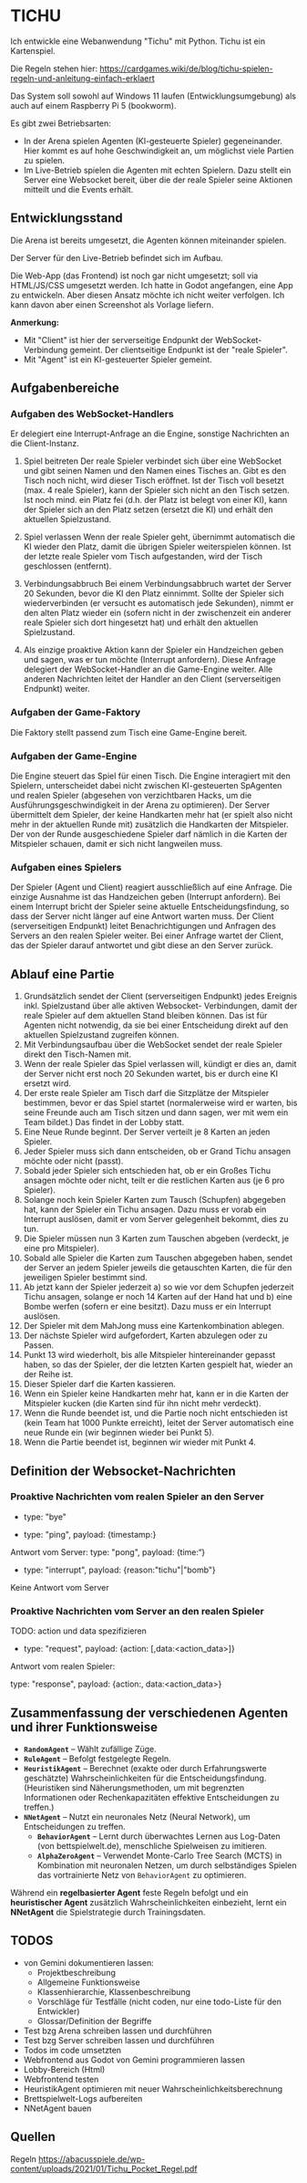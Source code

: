 # TICHU

Ich entwickle eine Webanwendung "Tichu" mit Python. Tichu ist ein Kartenspiel. 

Die Regeln stehen hier: https://cardgames.wiki/de/blog/tichu-spielen-regeln-und-anleitung-einfach-erklaert

Das System soll sowohl auf Windows 11 laufen (Entwicklungsumgebung) als auch auf einem Raspberry Pi 5 (bookworm).

Es gibt zwei Betriebsarten:
- In der Arena spielen Agenten (KI-gesteuerte Spieler) gegeneinander. Hier kommt es auf hohe Geschwindigkeit an, um möglichst 
viele Partien zu spielen. 
- Im Live-Betrieb spielen die Agenten mit echten Spielern. Dazu stellt ein Server eine Websocket bereit, über die der reale 
Spieler seine Aktionen mitteilt und die Events erhält. 


## Entwicklungsstand

Die Arena ist bereits umgesetzt, die Agenten können miteinander spielen. 

Der Server für den Live-Betrieb befindet sich im Aufbau.

Die Web-App (das Frontend) ist noch gar nicht umgesetzt; soll via HTML/JS/CSS umgesetzt werden. Ich hatte in Godot angefangen, 
eine App zu entwickeln. Aber diesen Ansatz möchte ich nicht weiter verfolgen. Ich kann davon aber einen Screenshot als Vorlage 
liefern.  

**Anmerkung:**

- Mit "Client" ist hier der serverseitige Endpunkt der WebSocket-Verbindung gemeint. 
Der clientseitige Endpunkt ist der "reale Spieler".
- Mit "Agent" ist ein KI-gesteuerter Spieler gemeint.
 

## Aufgabenbereiche

### Aufgaben des WebSocket-Handlers

Er delegiert eine Interrupt-Anfrage an die Engine, sonstige Nachrichten an die Client-Instanz.

1) Spiel beitreten
Der reale Spieler verbindet sich über eine WebSocket und gibt seinen Namen und den Namen eines Tisches an.
Gibt es den Tisch noch nicht, wird dieser Tisch eröffnet. Ist der Tisch voll besetzt (max. 4 reale Spieler), 
kann der Spieler sich nicht an den Tisch setzen. Ist noch mind. ein Platz fei (d.h. der Platz ist belegt von einer KI), 
kann der Spieler sich an den Platz setzen (ersetzt die KI) und erhält den aktuellen Spielzustand.

2) Spiel verlassen
Wenn der reale Spieler geht, übernimmt automatisch die KI wieder den Platz, damit die übrigen Spieler weiterspielen können. 
Ist der letzte reale Spieler vom Tisch aufgestanden, wird der Tisch geschlossen (entfernt).

3) Verbindungsabbruch
Bei einem Verbindungsabbruch wartet der Server 20 Sekunden, bevor die KI den Platz einnimmt. Sollte der Spieler sich 
wiederverbinden (er versucht es automatisch jede Sekunden), nimmt er den alten Platz wieder ein (sofern nicht in der zwischenzeit 
ein anderer reale Spieler sich dort hingesetzt hat) und erhält den aktuellen Spielzustand.

4) Als einzige proaktive Aktion kann der Spieler ein Handzeichen geben und sagen, was er tun möchte (Interrupt anfordern).
Diese Anfrage delegiert der WebSocket-Handler an die Game-Engine weiter. Alle anderen Nachrichten leitet der Handler an den 
Client (serverseitigen Endpunkt) weiter.

### Aufgaben der Game-Faktory

Die Faktory stellt passend zum Tisch eine Game-Engine bereit. 
 
### Aufgaben der Game-Engine

Die Engine steuert das Spiel für einen Tisch. Die Engine interagiert mit den Spielern, unterscheidet dabei nicht zwischen 
KI-gesteuerten SpAgenten und realen Spieler (abgesehen von verzichtbaren Hacks, um die Ausführungsgeschwindigkeit in der Arena 
zu optimieren).
Der Server übermittelt dem Spieler, der keine Handkarten mehr hat (er spielt also nicht mehr in der aktuellen Runde
mit) zusätzlich die Handkarten der Mitspieler. Der von der Runde ausgeschiedene Spieler darf nämlich in die Karten der Mitspieler
schauen, damit er sich nicht langweilen muss.

### Aufgaben eines Spielers

Der Spieler (Agent und Client) reagiert ausschließlich auf eine Anfrage. Die einzige Ausnahme ist das Handzeichen geben 
(Interrupt anfordern). Bei einem Interrupt bricht der Spieler seine aktuelle Entscheidungsfindung, so dass der Server nicht 
länger auf eine Antwort warten muss.
Der Client (serverseitigen Endpunkt) leitet Benachrichtigungen und Anfragen des Servers an den realen Spieler weiter. 
Bei einer Anfrage wartet der Client, das der Spieler darauf antwortet und gibt diese an den Server zurück.


## Ablauf eine Partie

1) Grundsätzlich sendet der Client (serverseitigen Endpunkt) jedes Ereignis inkl. Spielzustand über alle aktiven Websocket-
Verbindungen, damit der reale Spieler auf dem aktuellen Stand bleiben können. Das ist für Agenten nicht notwendig, da sie bei 
einer Entscheidung direkt auf den aktuellen Spielzustand zugreifen können.
2) Mit Verbindungsaufbau über die WebSocket sendet der reale Spieler direkt den Tisch-Namen mit. 
3) Wenn der reale Spieler das Spiel verlassen will, kündigt er dies an, damit der Server nicht erst noch 20 Sekunden wartet,
bis er durch eine KI ersetzt wird.
4) Der erste reale Spieler am Tisch darf die Sitzplätze der Mitspieler bestimmen, bevor er das Spiel startet (normalerweise wird 
er warten, bis seine Freunde auch am Tisch sitzen und dann sagen, wer mit wem ein Team bildet.) Das findet in der Lobby statt.
5) Eine Neue Runde beginnt. Der Server verteilt je 8 Karten an jeden Spieler. 
6) Jeder Spieler muss sich dann entscheiden, ob er Grand Tichu ansagen möchte oder nicht (passt). 
7) Sobald jeder Spieler sich entschieden hat, ob er ein Großes Tichu ansagen möchte oder nicht, teilt er die restlichen Karten 
aus (je 6 pro Spieler).
8) Solange noch kein Spieler Karten zum Tausch (Schupfen) abgegeben hat, kann der Spieler ein Tichu ansagen. Dazu muss er vorab
ein Interrupt auslösen, damit er vom Server gelegenheit bekommt, dies zu tun.
9) Die Spieler müssen nun 3 Karten zum Tauschen abgeben (verdeckt, je eine pro Mitspieler). 
10) Sobald alle Spieler die Karten zum Tauschen abgegeben haben, sendet der Server an jedem Spieler jeweils die getauschten
Karten, die für den jeweiligen Spieler bestimmt sind.
11) Ab jetzt kann der Spieler jederzeit a) so wie vor dem Schupfen jederzeit Tichu ansagen, solange er noch 14 Karten auf der 
Hand hat und b) eine Bombe werfen (sofern er eine besitzt). Dazu muss er ein Interrupt auslösen.
12) Der Spieler mit dem MahJong muss eine Kartenkombination ablegen. 
13) Der nächste Spieler wird aufgefordert, Karten abzulegen oder zu Passen. 
14) Punkt 13 wird wiederholt, bis alle Mitspieler hintereinander gepasst haben, so das der Spieler, der die letzten Karten 
gespielt hat, wieder an der Reihe ist.
15) Dieser Spieler darf die Karten kassieren.
16) Wenn ein Spieler keine Handkarten mehr hat, kann er in die Karten der Mitspieler kucken (die Karten sind für ihn nicht 
mehr verdeckt).
17) Wenn die Runde beendet ist, und die Partie noch nicht entschieden ist (kein Team hat 1000 Punkte erreicht), leitet der 
Server automatisch eine neue Runde ein (wir beginnen wieder bei Punkt 5).
18) Wenn die Partie beendet ist, beginnen wir wieder mit Punkt 4.  


## Definition der Websocket-Nachrichten

### Proaktive Nachrichten vom realen Spieler an den Server

- type: "bye"

- type: "ping", payload: {timestamp:<timestamp>}

Antwort vom Server: type: "pong", payload: {time:<timestamp>“}

- type: "interrupt", payload: {reason:"tichu"|"bomb"}

Keine Antwort vom Server

### Proaktive Nachrichten vom Server an den realen Spieler
  
TODO: action und data spezifizieren

- type: "request", payload: {action:<action> [,data:<action_data>]}

Antwort vom realen Spieler:

type: "response", payload: {action:<action>, data:<action_data>}


## Zusammenfassung der verschiedenen Agenten und ihrer Funktionsweise 

- **`RandomAgent`** – Wählt zufällige Züge. 
- **`RuleAgent`** – Befolgt festgelegte Regeln. 
- **`HeuristikAgent`** – Berechnet (exakte oder durch Erfahrungswerte geschätzte) Wahrscheinlichkeiten für die 
Entscheidungsfindung.
  (Heuristiken sind Näherungsmethoden, um mit begrenzten Informationen oder Rechenkapazitäten effektive Entscheidungen zu treffen.)
- **`NNetAgent`** – Nutzt ein neuronales Netz (Neural Network), um Entscheidungen zu treffen.
  - **`BehaviorAgent`** – Lernt durch überwachtes Lernen aus Log-Daten (von bettspielwelt.de), menschliche Spielweisen zu 
  imitieren. 
  - **`AlphaZeroAgent`** – Verwendet Monte-Carlo Tree Search (MCTS) in Kombination mit neuronalen Netzen, um durch 
  selbständiges Spielen das vortrainierte Netz von `BehaviorAgent` zu optimieren.  

Während ein **regelbasierter Agent** feste Regeln befolgt und ein **heuristischer Agent** zusätzlich Wahrscheinlichkeiten 
einbezieht, lernt ein **NNetAgent** die Spielstrategie durch Trainingsdaten.


## TODOS

- von Gemini dokumentieren lassen: 
  - Projektbeschreibung
  - Allgemeine Funktionsweise
  - Klassenhierarchie, Klassenbeschreibung
  - Vorschläge für Testfälle (nicht coden, nur eine todo-Liste für den Entwickler)
  - Glossar/Definition der Begriffe
- Test bzg Arena schreiben lassen und durchführen
- Test bzg Server schreiben lassen und durchführen
- Todos im code umsetzten
- Webfrontend aus Godot von Gemini programmieren lassen
- Lobby-Bereich (Html)
- Webfrontend testen
- HeuristikAgent optimieren mit neuer Wahrscheinlichkeitsberechnung
- Brettspielwelt-Logs aufbereiten
- NNetAgent bauen


## Quellen

Regeln
https://abacusspiele.de/wp-content/uploads/2021/01/Tichu_Pocket_Regel.pdf

